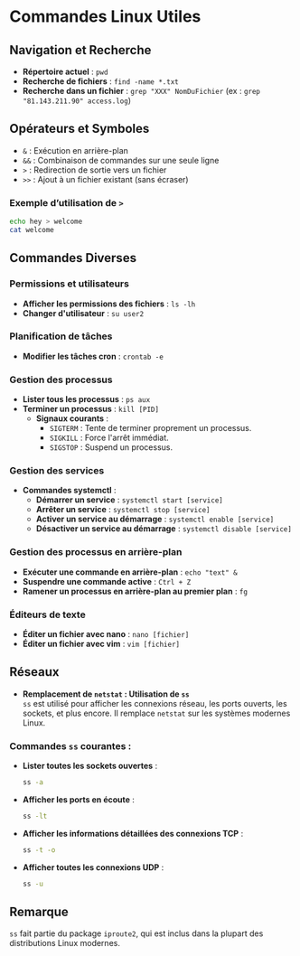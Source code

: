 # Commandes Linux Utiles

## Navigation et Recherche
- **Répertoire actuel** : `pwd`
- **Recherche de fichiers** : `find -name *.txt`
- **Recherche dans un fichier** : `grep "XXX" NomDuFichier` (ex : `grep "81.143.211.90" access.log`)

## Opérateurs et Symboles
- `&` : Exécution en arrière-plan
- `&&` : Combinaison de commandes sur une seule ligne
- `>` : Redirection de sortie vers un fichier
- `>>` : Ajout à un fichier existant (sans écraser)

### Exemple d’utilisation de `>`
```bash
echo hey > welcome
cat welcome
```

## Commandes Diverses

### Permissions et utilisateurs
- **Afficher les permissions des fichiers** : `ls -lh`
- **Changer d'utilisateur** : `su user2`

### Planification de tâches
- **Modifier les tâches cron** : `crontab -e`

### Gestion des processus
- **Lister tous les processus** : `ps aux`
- **Terminer un processus** : `kill [PID]`
  - **Signaux courants** :
    - `SIGTERM` : Tente de terminer proprement un processus.
    - `SIGKILL` : Force l'arrêt immédiat.
    - `SIGSTOP` : Suspend un processus.

### Gestion des services
- **Commandes systemctl** :
  - **Démarrer un service** : `systemctl start [service]`
  - **Arrêter un service** : `systemctl stop [service]`
  - **Activer un service au démarrage** : `systemctl enable [service]`
  - **Désactiver un service au démarrage** : `systemctl disable [service]`

### Gestion des processus en arrière-plan
- **Exécuter une commande en arrière-plan** : `echo "text" &`
- **Suspendre une commande active** : `Ctrl + Z`
- **Ramener un processus en arrière-plan au premier plan** : `fg`

### Éditeurs de texte
- **Éditer un fichier avec nano** : `nano [fichier]`
- **Éditer un fichier avec vim** : `vim [fichier]`

## Réseaux
- **Remplacement de `netstat` : Utilisation de `ss`**  
  `ss` est utilisé pour afficher les connexions réseau, les ports ouverts, les sockets, et plus encore. Il remplace `netstat` sur les systèmes modernes Linux.

### Commandes `ss` courantes :
- **Lister toutes les sockets ouvertes** :
  ```bash
  ss -a
  ```
- **Afficher les ports en écoute** :
  ```bash
  ss -lt
  ```
- **Afficher les informations détaillées des connexions TCP** :
  ```bash
  ss -t -o
  ```
- **Afficher toutes les connexions UDP** :
  ```bash
  ss -u
  ```

## Remarque
`ss` fait partie du package `iproute2`, qui est inclus dans la plupart des distributions Linux modernes.
